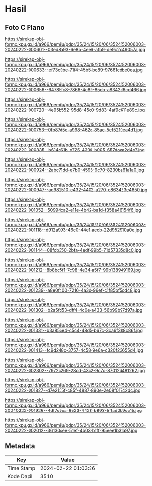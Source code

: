 # Hasil

## Foto C Plano

https://sirekap-obj-formc.kpu.go.id/a966/pemilu/pdpr/35/24/15/20/06/3524152006003-20240222-000601--03ed8a93-6e8b-4ee6-afb9-de9c2c49057a.jpg

https://sirekap-obj-formc.kpu.go.id/a966/pemilu/pdpr/35/24/15/20/06/3524152006003-20240222-000633--ef73c9be-71f4-45b5-bc89-97661cdbe0ea.jpg

https://sirekap-obj-formc.kpu.go.id/a966/pemilu/pdpr/35/24/15/20/06/3524152006003-20240222-000656--64785fc8-7866-4c89-85cb-a8342d6cd466.jpg

https://sirekap-obj-formc.kpu.go.id/a966/pemilu/pdpr/35/24/15/20/06/3524152006003-20240222-000720--4e95b552-95d8-45c0-9d83-4af9c611e89c.jpg

https://sirekap-obj-formc.kpu.go.id/a966/pemilu/pdpr/35/24/15/20/06/3524152006003-20240222-000753--0fb87d5e-a998-462e-85ac-5ef5210ea4d1.jpg

https://sirekap-obj-formc.kpu.go.id/a966/pemilu/pdpr/35/24/15/20/06/3524152006003-20240222-000835--b614c61b-c725-4399-b005-657daca2d4c7.jpg

https://sirekap-obj-formc.kpu.go.id/a966/pemilu/pdpr/35/24/15/20/06/3524152006003-20240222-000924--2abc71dd-e7b0-4593-9c70-8230ba61a1a0.jpg

https://sirekap-obj-formc.kpu.go.id/a966/pemilu/pdpr/35/24/15/20/06/3524152006003-20240222-000947--ad982510-c432-4402-a270-e863423e4650.jpg

https://sirekap-obj-formc.kpu.go.id/a966/pemilu/pdpr/35/24/15/20/06/3524152006003-20240222-001052--50994ca2-e11e-4b42-ba1d-f358a46154f6.jpg

https://sirekap-obj-formc.kpu.go.id/a966/pemilu/pdpr/35/24/15/20/06/3524152006003-20240222-001118--d912a993-46c0-44e1-aecb-22d952910a0e.jpg

https://sirekap-obj-formc.kpu.go.id/a966/pemilu/pdpr/35/24/15/20/06/3524152006003-20240222-001144--08fcb350-2bfa-4edf-99b5-71d57335d8c0.jpg

https://sirekap-obj-formc.kpu.go.id/a966/pemilu/pdpr/35/24/15/20/06/3524152006003-20240222-001212--8b8bc5f1-7c98-4e34-a5f7-99b138949169.jpg

https://sirekap-obj-formc.kpu.go.id/a966/pemilu/pdpr/35/24/15/20/06/3524152006003-20240222-001239--a8e0f400-7216-4a3d-96ef-c1f85bf5cd48.jpg

https://sirekap-obj-formc.kpu.go.id/a966/pemilu/pdpr/35/24/15/20/06/3524152006003-20240222-001302--b2a5fd53-dff4-4c0e-a433-56b99b97d97a.jpg

https://sirekap-obj-formc.kpu.go.id/a966/pemilu/pdpr/35/24/15/20/06/3524152006003-20240222-001331--b3a85ae4-c5c4-48d5-b67c-3ca6f388c86f.jpg

https://sirekap-obj-formc.kpu.go.id/a966/pemilu/pdpr/35/24/15/20/06/3524152006003-20240222-001413--fc9d248c-3757-4c58-9e6a-c320f23655d4.jpg

https://sirekap-obj-formc.kpu.go.id/a966/pemilu/pdpr/35/24/15/20/06/3524152006003-20240222-002302--7972c269-28cd-43c2-9c7c-87012d481262.jpg

https://sirekap-obj-formc.kpu.go.id/a966/pemilu/pdpr/35/24/15/20/06/3524152006003-20240222-001827--d7e2155f-c85f-4887-890e-2e08f01742dc.jpg

https://sirekap-obj-formc.kpu.go.id/a966/pemilu/pdpr/35/24/15/20/06/3524152006003-20240222-001926--4df7c9ca-6523-4428-b893-5ffad2b9cc15.jpg

https://sirekap-obj-formc.kpu.go.id/a966/pemilu/pdpr/35/24/15/20/06/3524152006003-20240222-002012--36130cee-51ef-4b03-b1ff-95eee1b31a97.jpg


## Metadata

| Key        | Value               |
| ---------- | ------------------- |
| Time Stamp | 2024-02-22 01:03:26 |
| Kode Dapil | 3510                |



